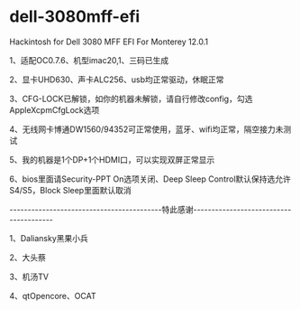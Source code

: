 # dell-3080mff-efi
Hackintosh for Dell 3080 MFF EFI For Monterey 12.0.1

1、适配OC0.7.6、机型imac20,1、三码已生成

2、显卡UHD630、声卡ALC256、usb均正常驱动，休眠正常

3、CFG-LOCK已解锁，如你的机器未解锁，请自行修改config，勾选AppleXcpmCfgLock选项

4、无线网卡博通DW1560/94352可正常使用，蓝牙、wifi均正常，隔空接力未测试

5、我的机器是1个DP+1个HDMI口，可以实现双屏正常显示

6、bios里面请Security-PPT On选项关闭、Deep Sleep Control默认保持选允许S4/S5，Block Sleep里面默认取消

------------------------------------------特此感谢---------------------------------------

1、Daliansky黑果小兵

2、大头蔡

3、机汤TV

4、qtOpencore、OCAT
